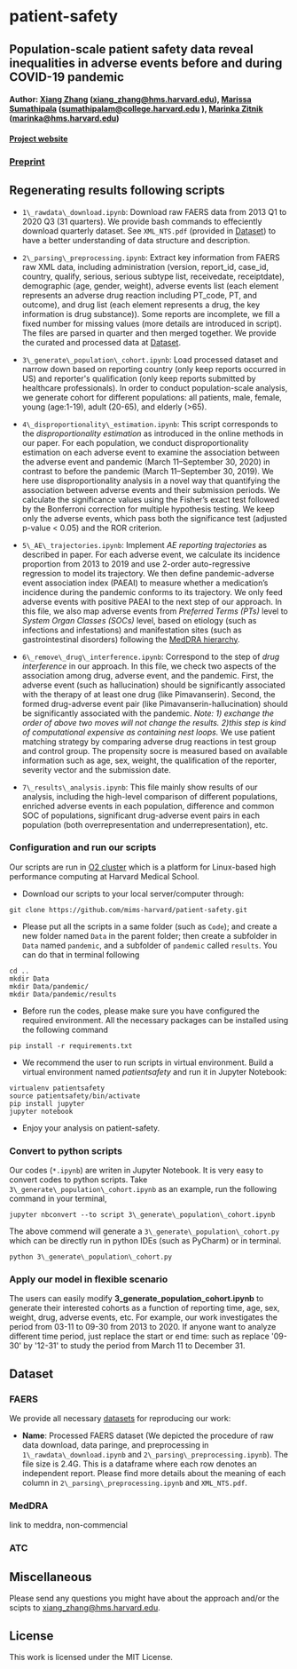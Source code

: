 # patient-safety
<!--
Resource for *Population-scale patient safety data reveal inequalities in adverse events before and during COVID-19 pandemic* ([preprint](https://www.medrxiv.org/content/10.1101/2021.01.17.21249988v1)) by Xiang Zhang, Marissa Sumathipala, and Marinka Zitnik.
-->

## Population-scale patient safety data reveal inequalities in adverse events before and during COVID-19 pandemic


#### Author: [Xiang Zhang](http://xiangzhang.info/) (xiang_zhang@hms.harvard.edu), [Marissa Sumathipala](https://www.linkedin.com/in/marissa-sumathipala-558bb5179/) (sumathipalam@college.harvard.edu ), [Marinka Zitnik](https://zitniklab.hms.harvard.edu/) (marinka@hms.harvard.edu) 

#### [Project website](https://zitniklab.hms.harvard.edu/projects/patient-safety)

### [Preprint](https://www.medrxiv.org/content/10.1101/2021.01.17.21249988v1)

## Regenerating results following scripts

- `1\_rawdata\_download.ipynb`: Download raw FAERS data from 2013 Q1 to 2020 Q3 (31 quarters). We provide bash commands to effeciently download quarterly dataset. See `XML_NTS.pdf` (provided in [Dataset](#dataset)) to have a better understanding of data structure and description. 

- `2\_parsing\_preprocessing.ipynb`: Extract key information from FAERS raw XML data, including administration (version, report\_id, case\_id, country, qualify, serious, serious subtype list, receivedate, receiptdate), demographic (age, gender, weight), adverse events list (each element represents an adverse drug reaction including PT\_code, PT, and outcome), and drug list (each element represents a drug, the key information is drug substance)). Some reports are incomplete, we fill a fixed number for missing values (more details are introduced in script). The files are parsed in quarter and then merged together. We provide the curated and processed data at [Dataset](#dataset).

- `3\_generate\_population\_cohort.ipynb`: Load processed dataset and narrow down based on reporting country (only keep reports occurred in US) and reporter's qualification (only keep reports submitted by healthcare professionals). In order to conduct population-scale analysis, we generate cohort for different populations: all patients, male, female, young (age:1-19), adult (20-65), and elderly (>65). 

- `4\_disproportionality\_estimation.ipynb`: This script corresponds to the *disproportionality estimation* as introduced in the online methods in our paper. For each population, we conduct disproportionality estimation on each adverse event to examine the association between the adverse event and pandemic (March 11–September 30, 2020) in contrast to before the pandemic (March 11–September 30, 2019). We here use disproportionality analysis in a novel way that quantifying the association between adverse events and their submission periods. We calculate the significance values using the Fisher’s exact test followed by the Bonferroni correction for multiple hypothesis testing. We keep only the adverse events, which pass both the significance test (adjusted p-value < 0.05) and the ROR criterion.

- `5\_AE\_trajectories.ipynb`: Implement *AE reporting trajectories* as described in paper. For each adverse event, we calculate its incidence proportion from 2013 to 2019 and use 2-order auto-regressive regression to model its trajectory. We then define pandemic-adverse event association index (PAEAI) to measure whether a medication’s incidence during the pandemic conforms to its trajectory. We only feed adverse events with positive PAEAI to the next step of our approach. In this file, we also map adverse events from *Preferred Terms (PTs)* level to *System Organ Classes (SOCs)* level, based on etiology (such as infections and infestations) and manifestation sites (such as gastrointestinal disorders) following the [MedDRA hierarchy](https://www.meddra.org/how-to-use/basics/hierarchy). 

- `6\_remove\_drug\_interference.ipynb`: Correspond to the step of *drug interference* in our approach. In this file, we check two aspects of the association among drug, adverse event, and the pandemic. First, the adverse event (such as hallucination) should be significantly associated with the therapy of at least one drug (like Pimavanserin). Second, the formed drug-adverse event pair (like Pimavanserin-hallucination) should be significantly associated with the pandemic. *Note: 1) exchange the order of above two moves will not change the results. 2)this step is kind of computational expensive as containing nest loops.* We use patient matching strategy by comparing adverse drug reactions in test group and control group. The propensity socre is measured based on available information such as age, sex, weight, the qualification of the reporter, severity vector and the submission date. 

- `7\_results\_analysis.ipynb`: This file mainly show results of our analysis, including the high-level comparison of different populations, enriched adverse events in each population, difference and common SOC of populations, significant drug-adverse event pairs in each population (both overrepresentation and underrepresentation), etc.


### Configuration and run our scripts

Our scripts are run in [O2 cluster](https://wiki.rc.hms.harvard.edu/display/O2/) which is a platform for Linux-based high performance computing at Harvard Medical School. 

- Download our scripts to your local server/computer through:
```
git clone https://github.com/mims-harvard/patient-safety.git
```

- Please put all the scripts in a same folder (such as `Code`);  and create a new folder named `Data` in the parent folder; then create a subfolder in `Data` named `pandemic`, and a subfolder of `pandemic` called `results`. You can do that in terminal following

```
cd ..
mkdir Data
mkdir Data/pandemic/
mkdir Data/pandemic/results
```

- Before run the codes, please make sure you have configured the required environment. All the necessary packages can be installed using the following command

```
pip install -r requirements.txt
```

- We recommend the user to run scripts in virtual environment. Build a virtual environment named *patientsafety* and run it in Jupyter Notebook:

```
virtualenv patientsafety
source patientsafety/bin/activate
pip install jupyter
jupyter notebook
```

- Enjoy your analysis on patient-safety.

### Convert to python scripts
Our codes (`*.ipynb`) are writen in Jupyter Notebook. It is very easy to convert codes to python scripts. Take `3\_generate\_population\_cohort.ipynb` as an example, run the following command in your terminal,

```
jupyter nbconvert --to script 3\_generate\_population\_cohort.ipynb
```
The above commend will generate a `3\_generate\_population\_cohort.py` which can be directly run in python IDEs (such as PyCharm) or in terminal.

```
python 3\_generate\_population\_cohort.py
```


### Apply our model in flexible scenario

The users can easily modify **3\_generate\_population\_cohort.ipynb** to generate their interested cohorts as a function of reporting time, age, sex, weight, drug, adverse events, etc. For example, our work investigates the period from 03-11 to 09-30 from 2013 to 2020. If anyone want to analyze different time period, just replace the start or end time: such as replace '09-30' by '12-31' to study the period from March 11 to December 31. 

## Dataset 
<span id="dataset"> </span>
### FAERS
We provide all necessary [datasets](https://dataverse.harvard.edu/privateurl.xhtml?token=d796b626-23b9-4a60-86d3-5525fda3c108) for reproducing our work:

- **Name**: Processed FAERS dataset (We depicted the procedure of raw data download, data paringe, and preprocessing in `1\_rawdata\_download.ipynb` and `2\_parsing\_preprocessing.ipynb`). The file size is 2.4G. This is a dataframe where each row denotes an independent report. Please find more details about the meaning of each column in `2\_parsing\_preprocessing.ipynb` and `XML_NTS.pdf`. 

### MedDRA

link to meddra, non-commencial

### ATC

## Miscellaneous

Please send any questions you might have about the approach and/or the scipts to <xiang_zhang@hms.harvard.edu>.

## License

This work is licensed under the MIT License.
